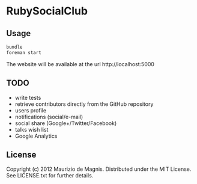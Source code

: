 # RubySocialClub


Usage
-----

```bash
bundle
foreman start
```
The website will be available at the url http://localhost:5000


TODO
----

* write tests
* retrieve contributors directly from the GitHub repository
* users profile
* notifications (social/e-mail)
* social share (Google+/Twitter/Facebook)
* talks wish list
* Google Analytics

License
-------

Copyright (c) 2012 Maurizio de Magnis. Distributed under the MIT License. See LICENSE.txt for further details.

